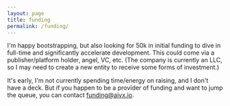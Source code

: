 ```yaml
---
layout: page
title: funding
permalink: /funding/
---
```


I'm happy bootstrapping, but also looking for 50k in initial funding to dive in full-time and significantly accelerate development. This could come via a publisher/platform holder, angel, VC, etc. (The company is currently an LLC, so I may need to create a new entity to receive some forms of investment.) 

It's early, I'm not currently spending time/energy on raising, and I don't have a deck. But if you happen to be a provider of funding and want to jump the queue, you can contact funding@aivx.io. 
